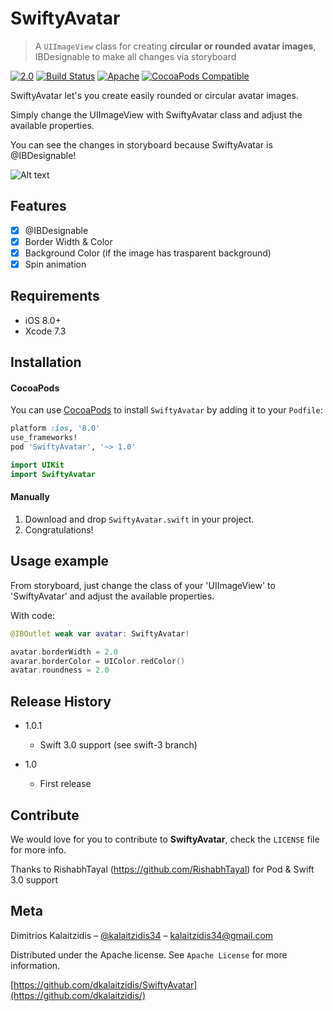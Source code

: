 # SwiftyAvatar
> A `UIImageView` class for creating **circular or rounded avatar images**, IBDesignable to make all changes via storyboard

[![2.0](https://img.shields.io/badge/Swift-2.0-orange.svg)](https://developer.apple.com/swift/)
[![Build Status][travis-image]][travis-url]
[![Apache](https://img.shields.io/hexpm/l/plug.svg)](http://www.apache.org/licenses/LICENSE-2.0)
[![CocoaPods Compatible](https://img.shields.io/badge/Pod-1.0-blue.svg)](https://img.shields.io/badge/Pod-1.0-blue.svg)

SwiftyAvatar let's you create easily rounded or circular avatar images.

Simply change the UIImageView with SwiftyAvatar class and adjust the available properties.

You can see the changes in storyboard because SwiftyAvatar is @IBDesignable!

![Alt text](http://kalai.gr/wp-content/uploads/2016/08/SwiftyAvatar-After-169x300.png)

## Features

- [x] @IBDesignable
- [x] Border Width & Color
- [x] Background Color (if the image has trasparent background)
- [x] Spin animation

## Requirements

- iOS 8.0+
- Xcode 7.3

## Installation

#### CocoaPods
You can use [CocoaPods](http://cocoapods.org/) to install `SwiftyAvatar` by adding it to your `Podfile`:

```ruby
platform :ios, '8.0'
use_frameworks!
pod 'SwiftyAvatar', '~> 1.0'
```

``` swift
import UIKit
import SwiftyAvatar
```
#### Manually
1. Download and drop ```SwiftyAvatar.swift``` in your project.  
2. Congratulations!  

## Usage example

From storyboard, just change the class of your 'UIImageView' to 'SwiftyAvatar' and adjust the available properties.

With code:

```swift
@IBOutlet weak var avatar: SwiftyAvatar!

avatar.borderWidth = 2.0
avarar.borderColor = UIColor.redColor()
avatar.roundness = 2.0
```

## Release History

* 1.0.1
    * Swift 3.0 support (see swift-3 branch)

* 1.0
    * First release

## Contribute

We would love for you to contribute to **SwiftyAvatar**, check the ``LICENSE`` file for more info.

Thanks to RishabhTayal (https://github.com/RishabhTayal) for Pod & Swift 3.0 support

## Meta

Dimitrios Kalaitzidis – [@kalaitzidis34](https://twitter.com/kalaitzidis34) – kalaitzidis34@gmail.com

Distributed under the Apache license. See ``Apache License`` for more information.

[https://github.com/dkalaitzidis/SwiftyAvatar](https://github.com/dkalaitzidis/)

[swift-image]:https://img.shields.io/badge/swift-3.0-orange.svg
[swift-url]: https://swift.org/
[license-image]: https://img.shields.io/badge/License-MIT-blue.svg
[license-url]: http://www.apache.org/licenses/LICENSE-2.0
[travis-image]: https://img.shields.io/travis/dbader/node-datadog-metrics/master.svg?style=flat-square
[travis-url]: https://travis-ci.org/dbader/node-datadog-metrics
[codebeat-image]: https://codebeat.co/badges/c19b47ea-2f9d-45df-8458-b2d952fe9dad
[codebeat-url]: https://codebeat.co/projects/github-com-vsouza-awesomeios-com
